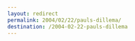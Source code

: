 ```yaml
---
layout: redirect
permalink: 2004/02/22/pauls-dillema/
destination: /2004-02-22-pauls-dillema
---
```

